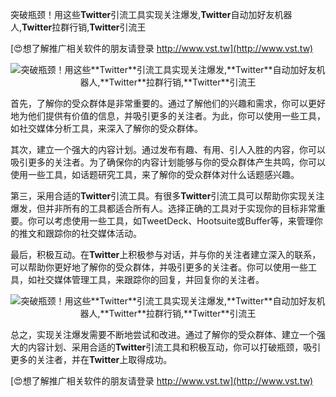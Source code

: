 突破瓶颈！用这些**Twitter**引流工具实现关注爆发,**Twitter**自动加好友机器人,**Twitter**拉群行销,**Twitter**引流王

[😍想了解推广相关软件的朋友请登录 http://www.vst.tw](http://www.vst.tw)

 <center><img src="https://vst.tw/MP4/tuiguang/png/3.png" alt="突破瓶颈！用这些**Twitter**引流工具实现关注爆发,**Twitter**自动加好友机器人,**Twitter**拉群行销,**Twitter**引流王"></center>

首先，了解你的受众群体是非常重要的。通过了解他们的兴趣和需求，你可以更好地为他们提供有价值的信息，并吸引更多的关注者。为此，你可以使用一些工具，如社交媒体分析工具，来深入了解你的受众群体。

其次，建立一个强大的内容计划。通过发布有趣、有用、引人入胜的内容，你可以吸引更多的关注者。为了确保你的内容计划能够与你的受众群体产生共鸣，你可以使用一些工具，如话题研究工具，来了解你的受众群体对什么话题感兴趣。

第三，采用合适的**Twitter**引流工具。有很多**Twitter**引流工具可以帮助你实现关注爆发，但并非所有的工具都适合所有人。选择正确的工具对于实现你的目标非常重要。你可以考虑使用一些工具，如TweetDeck、Hootsuite或Buffer等，来管理你的推文和跟踪你的社交媒体活动。

最后，积极互动。在**Twitter**上积极参与对话，并与你的关注者建立深入的联系，可以帮助你更好地了解你的受众群体，并吸引更多的关注者。你可以使用一些工具，如社交媒体管理工具，来跟踪你的回复，并回复你的关注者。

 <center><img src="https://vst.tw/MP4/tuiguang/png/6.png" alt="突破瓶颈！用这些**Twitter**引流工具实现关注爆发,**Twitter**自动加好友机器人,**Twitter**拉群行销,**Twitter**引流王"></center>

总之，实现关注爆发需要不断地尝试和改进。通过了解你的受众群体、建立一个强大的内容计划、采用合适的**Twitter**引流工具和积极互动，你可以打破瓶颈，吸引更多的关注者，并在**Twitter**上取得成功。

[😍想了解推广相关软件的朋友请登录 http://www.vst.tw](http://www.vst.tw)



